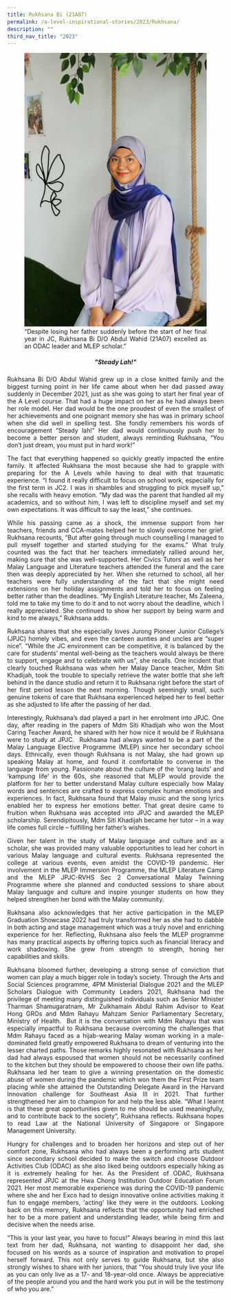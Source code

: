 ```yaml
---
title: Rukhsana Bi (21A07)
permalink: /a-level-inspirational-stories/2023/Rukhsana/
description: ""
third_nav_title: "2023"
---
```


<div align=justify>

<figure>
<img src="/images/Accomplishment/2023/2Rukshana Bi DO Abdul Walid.jpg">
<figcaption>“Despite losing her father suddenly before the start of her final year in JC, Rukhsana Bi D/O Abdul Wahid (21A07) excelled as an ODAC leader and MLEP scholar.”</figcaption></figure>

	
	
<center><h5>"Steady Lah!"</center></h5>

<p>Rukhsana Bi D/O Abdul Wahid grew up in a close knitted family and the biggest turning point in her life came about when her dad passed away suddenly in December 2021, just as she was going to start her final year of the A Level course. That had a huge impact on her as he had always been her role model. Her dad would be the one proudest of even the smallest of her achievements and one poignant memory she has was in primary school when she did well in spelling test. She fondly remembers his words of encouragement “Steady lah!” Her dad would continuously push her to become a better person and student, always reminding Rukhsana, “You don’t just dream, you must put in hard work!”</p>

<p>The fact that everything happened so quickly greatly impacted the entire family. It affected Rukhsana the most because she had to grapple with preparing for the A Levels while having to deal with that traumatic experience. “I found it really difficult to focus on school work, especially for the first term in JC2. I was in shambles and struggling to pick myself up,” she recalls with heavy emotion. “My dad was the parent that handled all my academics, and so without him, I was left to discipline myself and set my own expectations. It was difficult to say the least,” she continues.</p>

<p>While his passing came as a shock, the immense support from her teachers, friends and CCA-mates helped her to slowly overcome her grief. Rukhsana recounts, “But after going through much counselling I managed to pull myself together and started studying for the exams.” What truly counted was the fact that her teachers immediately rallied around her, making sure that she was well-supported. Her Civics Tutors as well as her Malay Language and Literature teachers attended the funeral and the care then was deeply appreciated by her. When she returned to school, all her teachers were fully understanding of the fact that she might need extensions on her holiday assignments and told her to focus on feeling better rather than the deadlines. “My English Literature teacher, Ms Zaleena, told me to take my time to do it and to not worry about the deadline, which I really appreciated. She continued to show her support by being warm and kind to me always,” Rukhsana adds.</p>

<p>Rukhsana shares that she especially loves Jurong Pioneer Junior College’s (JPJC) homely vibes, and even the canteen aunties and uncles are “super nice”. “While the JC environment can be competitive, it is balanced by the care for students’ mental well-being as the teachers would always be there to support, engage and to celebrate with us”, she recalls. One incident that clearly touched Rukhsana was when her Malay Dance teacher, Mdm Siti Khadijah, took the trouble to specially retrieve the water bottle that she left behind in the dance studio and return it to Rukhsana right before the start of her first period lesson the next morning. Though seemingly small, such genuine tokens of care that Rukhsana experienced helped her to feel better as she adjusted to life after the passing of her dad.</p>

<p>Interestingly, Rukhsana’s dad played a part in her enrolment into JPJC. One day, after reading in the papers of Mdm Siti Khadijah who won the Most Caring Teacher Award, he shared with her how nice it would be if Rukhsana were to study at JPJC.  Rukhsana had always wanted to be a part of the Malay Language Elective Programme (MLEP) since her secondary school days. Ethnically, even though Rukhsana is not Malay, she had grown up speaking Malay at home, and found it comfortable to converse in the language from young. Passionate about the culture of the ‘orang lauts’ and ‘kampung life’ in the 60s, she reasoned that MLEP would provide the platform for her to better understand Malay culture especially how Malay words and sentences are crafted to express complex human emotions and experiences. In fact, Rukhsana found that Malay music and the song lyrics enabled her to express her emotions better. That great desire came to fruition when Rukhsana was accepted into JPJC and awarded the MLEP scholarship. Serendipitously, Mdm Siti Khadijah became her tutor – in a way life comes full circle – fulfilling her father’s wishes.</p>

<p>Given her talent in the study of Malay language and culture and as a scholar, she was provided many valuable opportunities to lead her cohort in various Malay language and cultural events. Rukhsana represented the college at various events, even amidst the COVID-19 pandemic. Her involvement in the MLEP Immersion Programme, the MLEP Literature Camp and the MLEP JPJC-RVHS Sec 2 Conversational Malay Twinning Programme where she planned and conducted sessions to share about Malay language and culture and inspire younger students on how they helped strengthen her bond with the Malay community.</p>

<p>Rukhsana also acknowledges that her active participation in the MLEP Graduation Showcase 2022 had truly transformed her as she had to dabble in both acting and stage management which was a truly novel and enriching experience for her. Reflecting, Rukhsana also feels the MLEP programme has many practical aspects by offering topics such as financial literacy and work shadowing. She grew from strength to strength, honing her capabilities and skills.</p>

<p>Rukhsana bloomed further, developing a strong sense of conviction that women can play a much bigger role in today’s society. Through the Arts and Social Sciences programme, 4PM Ministerial Dialogue 2021 and the MLEP Scholars Dialogue with Community Leaders 2021, Rukhsana had the privilege of meeting many distinguished individuals such as Senior Minister Tharman Shamugaratnam, Mr Zulkhamain Abdul Rahim Advisor to Keat Hong GROs and Mdm Rahayu Mahzam Senior Parliamentary Secretary, Ministry of Health.  But it is the conversation with Mdm Rahayu that was especially impactful to Rukhsana because overcoming the challenges that Mdm Rahayu faced as a hijab-wearing Malay woman working in a male-dominated field greatly empowered Rukhsana to dream of venturing into the lesser charted paths. Those remarks highly resonated with Rukhsana as her dad had always espoused that women should not be necessarily confined to the kitchen but they should be empowered to choose their own life paths. Rukhsana led her team to give a winning presentation on the domestic abuse of women during the pandemic which won them the First Prize team placing while she attained the Outstanding Delegate Award in the Harvard Innovation challenge for Southeast Asia III in 2021. That further strengthened her aim to champion for and help the less able. “What I learnt is that these great opportunities given to me should be used meaningfully, and to contribute back to the society”, Rukhsana reflects. Rukhsana hopes to read Law at the National University of Singapore or Singapore Management University.</p>

<p>Hungry for challenges and to broaden her horizons and step out of her comfort zone, Rukhsana who had always been a performing arts student since secondary school decided to make the switch and choose Outdoor Activities Club (ODAC) as she also liked being outdoors especially hiking as it is extremely healing for her. As the President of ODAC, Rukhsana represented JPJC at the Hwa Chong Institution Outdoor Education Forum 2021. Her most memorable experience was during the COVID-19 pandemic where she and her Exco had to design innovative online activities making it fun to engage members, ‘acting’ like they were in the outdoors. Looking back on this memory, Rukhsana reflects that the opportunity had enriched her to be a more patient and understanding leader, while being firm and decisive when the needs arise.</p>

<p>“This is your last year, you have to focus!” Always bearing in mind this last text from her dad, Rukhsana, not wanting to disappoint her dad, she focused on his words as a source of inspiration and motivation to propel herself forward. This not only serves to guide Rukhsana, but she also strongly wishes to share with her juniors, that “You should truly live your life as you can only live as a 17- and 18-year-old once. Always be appreciative of the people around you and the hard work you put in will be the testimony of who you are.”</p>